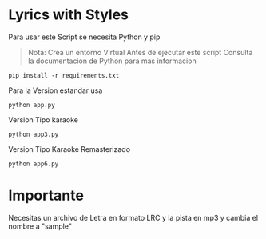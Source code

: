 # Lyrics with Styles

Para usar este Script se necesita Python y pip

> Nota: Crea un entorno Virtual Antes de ejecutar este script Consulta la documentacion de Python para mas informacion 

```
pip install -r requirements.txt
```
Para la Version estandar usa
```
python app.py
```
Version Tipo karaoke
```
python app3.py
```
Version Tipo Karaoke Remasterizado
```
python app6.py
```
# Importante

Necesitas un archivo  de Letra en formato LRC y la pista en mp3 y cambia el nombre a "sample"